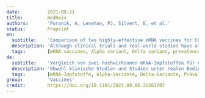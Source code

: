 ```yaml
---
date:          2021-08-21
title:         medRxiv
authors:       'Puranik, A, Lenehan, PJ, Silvert, E, et al.'
status:        Preprint
en:
  subtitle:    'Comparison of two highly-effective mRNA vaccines for COVID-19 during periods of Alpha and Delta variant prevalence'
  description: 'Although clinical trials and real-world studies have affirmed the effectiveness and safety of the FDA-authorized COVID-19 vaccines, reports of breakthrough infections and persistent emergence of new variants highlight the need to vigilantly monitor the effectiveness of these vaccines. Here we compare the effectiveness of two full-length Spike protein-encoding mRNA vaccines from Moderna (mRNA-1273) and Pfizer/BioNTech (BNT162b2) in the Mayo Clinic Health System over time from January to July 2021, during which either the Alpha or Delta variant was highly prevalent. We defined cohorts of vaccinated and unvaccinated individuals from Minnesota (n = 25,589 each) matched on age, sex, race, history of prior SARS-CoV-2 PCR testing, and date of full vaccination. Both vaccines were highly effective during this study period against SARS-CoV-2 infection (mRNA-1273: 86%, BNT162b2: 76%) and COVID-19 associated hospitalization (mRNA-1273: 91.6%, BNT162b2: 85%). In July, vaccine effectiveness against hospitalization has remained high (mRNA-1273: 81%, BNT162b2: 75%), but effectiveness against infection was lower for both vaccines (mRNA-1273: 76%, BNT162b2: 42%), with a more pronounced reduction for BNT162b2. Notably, the Delta variant prevalence in Minnesota increased from 0.7% in May to over 70% in July whereas the Alpha variant prevalence decreased from 85% to 13% over the same time period. Comparing rates of infection between matched individuals fully vaccinated with mRNA-1273 versus BNT162b2 across Mayo Clinic Health System sites in multiple states (Minnesota, Wisconsin, Arizona, Florida, and Iowa), mRNA-1273 conferred a two-fold risk reduction against breakthrough infection compared to BNT162b2. In Florida, which is currently experiencing its largest COVID-19 surge to date, the risk of infection in July after full vaccination with mRNA-1273 was about 60% lower than after full vaccination with BNT162b2. Our observational study highlights that while both mRNA COVID-19 vaccines strongly protect against infection and severe disease, further evaluation of mechanisms underlying differences in their effectiveness such as dosing regimens and vaccine composition are warranted.'
  tags:        [mRNA vaccines, Alpha variant, Delta variant, prevalence]
de:
  subtitle:    'Vergleich von zwei hochwirksamen mRNA-Impfstoffen für COVID-19 in Zeiten der Prävalenz von Alpha- und Delta-Variante'
  description: 'Obwohl klinische Studien und Studien unter realen Bedingungen die Wirksamkeit und Sicherheit der von der FDA zugelassenen COVID-19-Impfstoffe bestätigt haben, unterstreichen Berichte über Durchbruchsinfektionen und das anhaltende Auftreten neuer Varianten die Notwendigkeit, die Wirksamkeit dieser Impfstoffe genau zu überwachen. Hier vergleichen wir die Wirksamkeit von zwei Spike-Protein kodierenden mRNA-Vakzinen in voller Länge von Moderna (mRNA-1273) und Pfizer/BioNTech (BNT162b2) im Mayo Clinic Health System über einen Zeitraum von Januar bis Juli 2021, in dem entweder die Alpha- oder Delta-Variante stark verbreitet war. Wir definierten Kohorten von geimpften und ungeimpften Personen aus Minnesota (jeweils n = 25.589), die in Bezug auf Alter, Geschlecht, Rasse, frühere SARS-CoV-2-PCR-Tests und das Datum der vollständigen Impfung aufeinander abgestimmt waren. Beide Impfstoffe waren in diesem Studienzeitraum hoch wirksam gegen SARS-CoV-2-Infektionen (mRNA-1273: 86 %, BNT162b2: 76 %) und COVID-19-assoziierte Krankenhausaufenthalte (mRNA-1273: 91,6 %, BNT162b2: 85 %). Im Juli blieb die Wirksamkeit des Impfstoffs gegen Krankenhausaufenthalte hoch (mRNA-1273: 81 %, BNT162b2: 75 %), aber die Wirksamkeit gegen Infektionen war bei beiden Impfstoffen geringer (mRNA-1273: 76 %, BNT162b2: 42 %), wobei der Rückgang bei BNT162b2 stärker ausfiel. Bemerkenswert ist, dass die Prävalenz der Delta-Variante in Minnesota von 0,7 % im Mai auf über 70 % im Juli anstieg, während die Prävalenz der Alpha-Variante im gleichen Zeitraum von 85 % auf 13 % zurückging. Ein Vergleich der Infektionsraten zwischen Personen, die an Standorten des Mayo Clinic Health System in mehreren Bundesstaaten (Minnesota, Wisconsin, Arizona, Florida und Iowa) mit mRNA-1273 geimpft wurden, und solchen, die dort mit BNT162b2 geimpft wurden, ergab, dass mRNA-1273 im Vergleich zu BNT162b2 das Risiko einer Durchbruchsinfektion um das Zweifache senkt. In Florida, wo derzeit der bisher größte COVID-19-Anstieg zu verzeichnen ist, war das Infektionsrisiko im Juli nach einer vollständigen Impfung mit mRNA-1273 um etwa 60 % geringer als nach einer vollständigen Impfung mit BNT162b2. Unsere Beobachtungsstudie unterstreicht, dass beide mRNA-COVID-19-Impfstoffe zwar stark vor Infektionen und schweren Erkrankungen schützen, dass aber eine weitere Bewertung der Mechanismen, die den Unterschieden in ihrer Wirksamkeit zugrunde liegen, wie z. B. Dosierungsschemata und Impfstoffzusammensetzung, gerechtfertigt ist.' 
  tags:        [mRNA-Impfstoffe, Alpha-Variante, Delta-Variante, Prävalenz]
group:         'Vaccines'
credit:        https://doi.org/10.1101/2021.08.06.21261707
---
```


